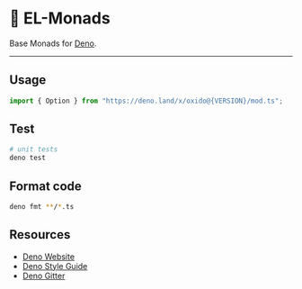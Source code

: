 # 🦕 EL-Monads

Base Monads for [Deno](https://deno.land).

---

## Usage

```typescript
import { Option } from "https://deno.land/x/oxido@{VERSION}/mod.ts";
```

## Test

```bash
# unit tests
deno test
```

## Format code

```bash
deno fmt **/*.ts
```

## Resources

- [Deno Website](https://deno.land)
- [Deno Style Guide](https://deno.land/std/style_guide.md)
- [Deno Gitter](https://gitter.im/denolife/Lobby)
